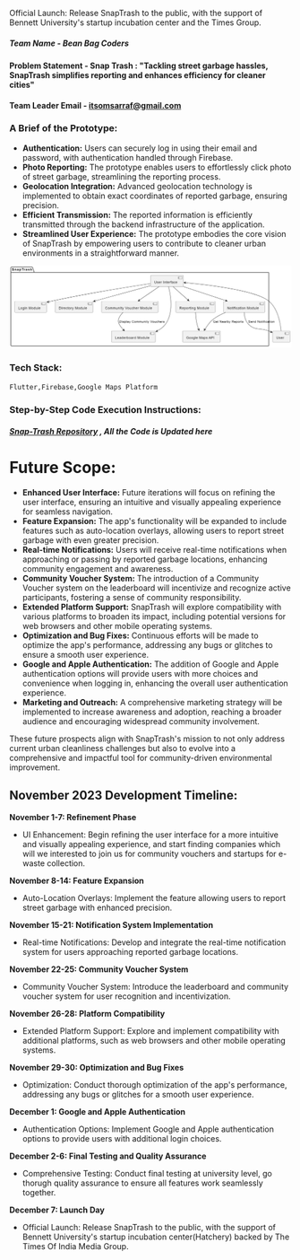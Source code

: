 Official Launch: Release SnapTrash to the public, with the support of Bennett University's startup incubation center and the Times Group.

##### Team Name - Bean Bag Coders

#### Problem Statement - Snap Trash : "Tackling street garbage hassles, SnapTrash simplifies reporting and enhances efficiency for cleaner cities"

#### Team Leader Email - itsomsarraf@gmail.com

### A Brief of the Prototype:

* **Authentication:** Users can securely log in using their email and password, with authentication handled through Firebase.
* **Photo Reporting:** The prototype enables users to effortlessly click photo of street garbage, streamlining the reporting process.
* **Geolocation Integration:** Advanced geolocation technology is implemented to obtain exact coordinates of reported garbage, ensuring precision.
* **Efficient Transmission:** The reported information is efficiently transmitted through the backend infrastructure of the application.
* **Streamlined User Experience:** The prototype embodies the core vision of SnapTrash by empowering users to contribute to cleaner urban environments in a straightforward manner.

![UML Diagram](snaptrash-uml.png)

### Tech Stack:

    Flutter,Firebase,Google Maps Platform

### Step-by-Step Code Execution Instructions:

##### [Snap-Trash Repository](https://github.com/Utkarsh-m08/Snap-Trash) , All the Code is Updated here

# Future Scope:

* **Enhanced User Interface:** Future iterations will focus on refining the user interface, ensuring an intuitive and visually appealing experience for seamless navigation.
* **Feature Expansion:** The app's functionality will be expanded to include features such as auto-location overlays, allowing users to report street garbage with even greater precision.
* **Real-time Notifications:** Users will receive real-time notifications when approaching or passing by reported garbage locations, enhancing community engagement and awareness.
* **Community Voucher System:** The introduction of a Community Voucher system on the leaderboard will incentivize and recognize active participants, fostering a sense of community responsibility.
* **Extended Platform Support:** SnapTrash will explore compatibility with various platforms to broaden its impact, including potential versions for web browsers and other mobile operating systems.
* **Optimization and Bug Fixes:** Continuous efforts will be made to optimize the app's performance, addressing any bugs or glitches to ensure a smooth user experience.
* **Google and Apple Authentication:** The addition of Google and Apple authentication options will provide users with more choices and convenience when logging in, enhancing the overall user authentication experience.
* **Marketing and Outreach:** A comprehensive marketing strategy will be implemented to increase awareness and adoption, reaching a broader audience and encouraging widespread community involvement.

These future prospects align with SnapTrash's mission to not only address current urban cleanliness challenges but also to evolve into a comprehensive and impactful tool for community-driven environmental improvement.

## November 2023 Development Timeline:

**November 1-7: Refinement Phase**

* UI Enhancement: Begin refining the user interface for a more intuitive and visually appealing experience, and start finding companies which will we interested to join us for community vouchers and startups for e-waste collection.

**November 8-14: Feature Expansion**

* Auto-Location Overlays: Implement the feature allowing users to report street garbage with enhanced precision.

**November 15-21: Notification System Implementation**

* Real-time Notifications: Develop and integrate the real-time notification system for users approaching reported garbage locations.

**November 22-25: Community Voucher System**

* Community Voucher System: Introduce the leaderboard and community voucher system for user recognition and incentivization.

**November 26-28: Platform Compatibility**

* Extended Platform Support: Explore and implement compatibility with additional platforms, such as web browsers and other mobile operating systems.

**November 29-30: Optimization and Bug Fixes**

* Optimization: Conduct thorough optimization of the app's performance, addressing any bugs or glitches for a smooth user experience.

**December 1: Google and Apple Authentication**

* Authentication Options: Implement Google and Apple authentication options to provide users with additional login choices.

**December 2-6: Final Testing and Quality Assurance**

* Comprehensive Testing: Conduct final testing at university level, go thorugh quality assurance to ensure all features work seamlessly together.

**December 7: Launch Day**

* Official Launch: Release SnapTrash to the public, with the support of Bennett University's startup incubation center(Hatchery) backed by The Times Of India Media Group.
